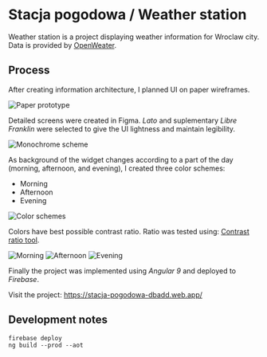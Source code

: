 # Stacja pogodowa / Weather station

Weather station is a project displaying weather information for Wroclaw city. Data is provided by [OpenWeater](http://openweathermap.org/).

## Process

After creating information architecture, I planned UI on paper wireframes.

![Paper prototype][1]

Detailed screens were created in Figma. <em>Lato</em> and suplementary <em>Libre Franklin</em> were selected to give the UI lightness and maintain legibility.

![Monochrome scheme][2]

As background of the widget changes according to a part of the day (morning, afternoon, and evening), I created three color schemes:

- Morning
- Afternoon
- Evening

![Color schemes][6]

Colors have best possible contrast ratio. Ratio was tested using: [Contrast ratio tool](https://contrast-ratio.com/).

![Morning][3]
![Afternoon][4]
![Evening][5]

Finally the project was implemented using <em>Angular 9</em> and deployed to <em>Firebase</em>.

Visit the project: https://stacja-pogodowa-dbadd.web.app/

## Development notes

```
firebase deploy
ng build --prod --aot
```

[1]: ./docs/paper-wireframes.jpg
[2]: ./docs/ui-001-monochrome.png
[3]: ./docs/ui-002-morning.png
[4]: ./docs/ui-003-afternoon.png
[5]: ./docs/ui-004-night.png
[6]: ./docs/colors.png
